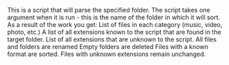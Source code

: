 This is a script that will parse the specified folder.
The script takes one argument when it is run - this is the name of the folder in which it will sort.
As a result of the work you get:
    List of files in each category (music, video, photo, etc.)
    A list of all extensions known to the script that are found in the target folder.
    List of all extensions that are unknown to the script.
    All files and folders are renamed
    Empty folders are deleted
    Files with a known format are sorted.
    Files with unknown extensions remain unchanged.